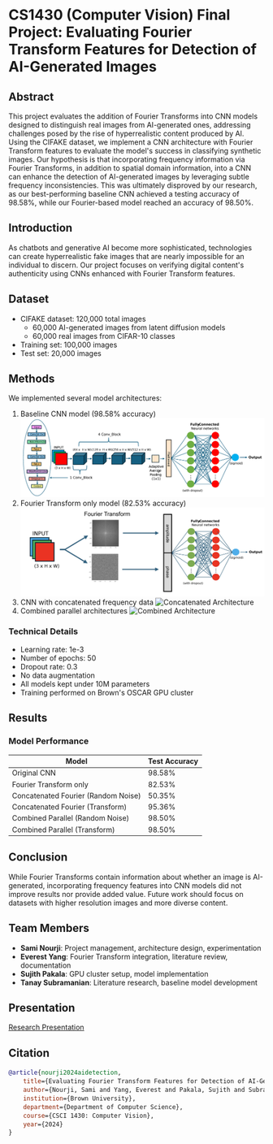 # CS1430 (Computer Vision) Final Project: Evaluating Fourier Transform Features for Detection of AI-Generated Images

## Abstract
This project evaluates the addition of Fourier Transforms into CNN models designed to distinguish real images from AI-generated ones, addressing challenges posed by the rise of hyperrealistic content produced by AI. Using the CIFAKE dataset, we implement a CNN architecture with Fourier Transform features to evaluate the model's success in classifying synthetic images. Our hypothesis is that incorporating frequency information via Fourier Transforms, in addition to spatial domain information, into a CNN can enhance the detection of AI-generated images by leveraging subtle frequency inconsistencies. This was ultimately disproved by our research, as our best-performing baseline CNN achieved a testing accuracy of 98.58%, while our Fourier-based model reached an accuracy of 98.50%.

## Introduction
As chatbots and generative AI become more sophisticated, technologies can create hyperrealistic fake images that are nearly impossible for an individual to discern. Our project focuses on verifying digital content's authenticity using CNNs enhanced with Fourier Transform features.

## Dataset
- CIFAKE dataset: 120,000 total images
    - 60,000 AI-generated images from latent diffusion models
    - 60,000 real images from CIFAR-10 classes
- Training set: 100,000 images
- Test set: 20,000 images

## Methods
We implemented several model architectures:
1. Baseline CNN model (98.58% accuracy)
        ![Original CNN Architecture](writeup/Images/ai-05-00076-g006.png)
2. Fourier Transform only model (82.53% accuracy)
        ![Fourier Only Architecture](writeup/Images/Fourier%20only.jpg)
3. CNN with concatenated frequency data
        ![Concatenated Architecture](writeup/Images/Append%20figure.jpg)
4. Combined parallel architectures
        ![Combined Architecture](writeup/Images/Combined%20figure.jpg)

### Technical Details
- Learning rate: 1e-3
- Number of epochs: 50
- Dropout rate: 0.3
- No data augmentation
- All models kept under 10M parameters
- Training performed on Brown's OSCAR GPU cluster

## Results
### Model Performance
| Model | Test Accuracy |
|-------|---------------|
| Original CNN | 98.58% |
| Fourier Transform only | 82.53% |
| Concatenated Fourier (Random Noise) | 50.35% |
| Concatenated Fourier (Transform) | 95.36% |
| Combined Parallel (Random Noise) | 98.50% |
| Combined Parallel (Transform) | 98.50% |

## Conclusion
While Fourier Transforms contain information about whether an image is AI-generated, incorporating frequency features into CNN models did not improve results nor provide added value. Future work should focus on datasets with higher resolution images and more diverse content.

## Team Members
- **Sami Nourji**: Project management, architecture design, experimentation
- **Everest Yang**: Fourier Transform integration, literature review, documentation
- **Sujith Pakala**: GPU cluster setup, model implementation
- **Tanay Subramanian**: Literature research, baseline model development

## Presentation
[Research Presentation](https://docs.google.com/presentation/d/1riuebD4uW5ZjYBOXnilTC_b8eFHUnTPdp-qzGSgNB9I/edit?usp=sharing)

## Citation
```bibtex
@article{nourji2024aidetection,
    title={Evaluating Fourier Transform Features for Detection of AI-Generated Images},
    author={Nourji, Sami and Yang, Everest and Pakala, Sujith and Subramanian, Tanay},
    institution={Brown University},
    department={Department of Computer Science},
    course={CSCI 1430: Computer Vision},
    year={2024}
}
```
